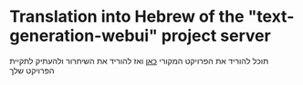 # Translation into Hebrew of the "text-generation-webui" project server
תוכל להוריד את הפרויקט המקורי [כאן](https://github.com/oobabooga/text-generation-webui)
ואז להוריד את השיחרור ולהעתיק לתקיית הפרויקט שלך

